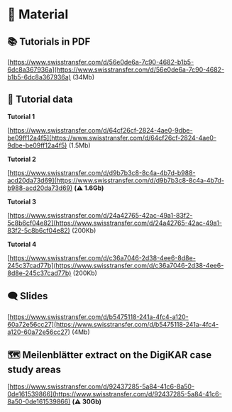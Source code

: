 
# 🧰 Material 

## 📚 Tutorials in PDF
[https://www.swisstransfer.com/d/56e0de6a-7c90-4682-b1b5-6dc8a367936a](https://www.swisstransfer.com/d/56e0de6a-7c90-4682-b1b5-6dc8a367936a) (34Mb)

## 💾 Tutorial data
**Tutorial 1**

[https://www.swisstransfer.com/d/64cf26cf-2824-4ae0-9dbe-be09ff12a4f5](https://www.swisstransfer.com/d/64cf26cf-2824-4ae0-9dbe-be09ff12a4f5) (1.5Mb)

**Tutorial 2**

[https://www.swisstransfer.com/d/d9b7b3c8-8c4a-4b7d-b988-acd20da73d69](https://www.swisstransfer.com/d/d9b7b3c8-8c4a-4b7d-b988-acd20da73d69) **(⚠️ 1.6Gb)**

**Tutorial 3**

[https://www.swisstransfer.com/d/24a42765-42ac-49a1-83f2-5c8b6cf04e82](https://www.swisstransfer.com/d/24a42765-42ac-49a1-83f2-5c8b6cf04e82) (200Kb)

**Tutorial 4**

[https://www.swisstransfer.com/d/c36a7046-2d38-4ee6-8d8e-245c37cad77b](https://www.swisstransfer.com/d/c36a7046-2d38-4ee6-8d8e-245c37cad77b) (200Kb)

## 🗨️ Slides
[https://www.swisstransfer.com/d/b5475118-241a-4fc4-a120-60a72e56cc27](https://www.swisstransfer.com/d/b5475118-241a-4fc4-a120-60a72e56cc27) (4Mb)

## 🗺️ Meilenblätter extract on the DigiKAR case study areas
[https://www.swisstransfer.com/d/92437285-5a84-41c6-8a50-0de161539866](https://www.swisstransfer.com/d/92437285-5a84-41c6-8a50-0de161539866)   **(⚠️ 30Gb)**

